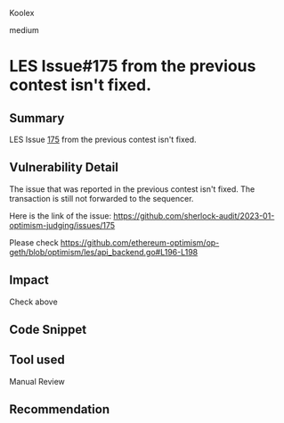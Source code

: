 Koolex

medium

# LES Issue#175 from the previous contest isn't fixed.

## Summary
LES Issue [175](https://github.com/sherlock-audit/2023-01-optimism-judging/issues/175) from the previous contest isn't fixed. 

## Vulnerability Detail
The issue that was reported in the previous contest isn't fixed. The transaction is still not forwarded to the sequencer.

Here is the link of the issue:
https://github.com/sherlock-audit/2023-01-optimism-judging/issues/175

Please check https://github.com/ethereum-optimism/op-geth/blob/optimism/les/api_backend.go#L196-L198

## Impact
Check above

## Code Snippet



## Tool used

Manual Review

## Recommendation

 
 
  